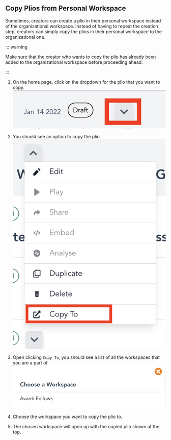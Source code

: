 ## Copy Plios from Personal Workspace

Sometimes, creators can create a plio in their personal workspace instead of the organizational workspace. Instead of having to repeat the creation step, creators can simply copy the plios in their personal workspace to the organizational one.

::: warning

Make sure that the creator who wants to copy the plio has already been added to the organizational workspace before proceeding ahead.

:::

1. On the home page, click on the dropdown for the plio that you want to copy.
![plio dropdown](./images/plio-dropdown.png)

2. You should see an option to copy the plio.
![copy plio option](./images/copy-plios.png)

3. Open clicking `Copy To`, you should see a list of all the workspaces that you are a part of.
![workspace options](./images/workspace-options.png)

4. Choose the workspace you want to copy the plio to.
5. The chosen workspace will open up with the copied plio shown at the top.